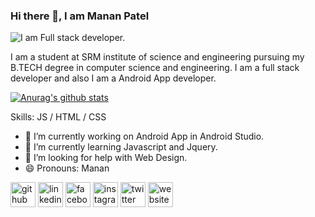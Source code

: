 ### Hi there 👋, I am Manan Patel


![I am Full stack developer.](https://pbs.twimg.com/profile_banners/838443363988746240/1600755876/1080x360)

I am a student at SRM institute of science and engineering pursuing my B.TECH degree in computer science and engineering. I am a full stack developer and also I am a Android App developer.

[![Anurag's github stats](https://github-readme-stats.vercel.app/api?username=Manan1707)](https://github.com/anuraghazra/github-readme-stats)


Skills: JS / HTML / CSS

- 🔭 I’m currently working on Android App in Android Studio. 
- 🌱 I’m currently learning Javascript and Jquery. 
- 🤔 I’m looking for help with Web Design. 
- 😄 Pronouns: Manan 


[<img src='https://cdn.jsdelivr.net/npm/simple-icons@3.0.1/icons/github.svg' alt='github' height='40'>](https://github.com/Manan1707)  [<img src='https://cdn.jsdelivr.net/npm/simple-icons@3.0.1/icons/linkedin.svg' alt='linkedin' height='40'>](https://www.linkedin.com/in/manan-patel-a61a94179/)  [<img src='https://cdn.jsdelivr.net/npm/simple-icons@3.0.1/icons/facebook.svg' alt='facebook' height='40'>](https://www.facebook.com/profile.php?id=100013858212620)  [<img src='https://cdn.jsdelivr.net/npm/simple-icons@3.0.1/icons/instagram.svg' alt='instagram' height='40'>](https://www.instagram.com/manan_17_07//)  [<img src='https://cdn.jsdelivr.net/npm/simple-icons@3.0.1/icons/twitter.svg' alt='twitter' height='40'>](https://twitter.com/Manan1707)  [<img src='https://cdn.jsdelivr.net/npm/simple-icons@3.0.1/icons/icloud.svg' alt='website' height='40'>](https://mananpatel.netlify.app/)  


